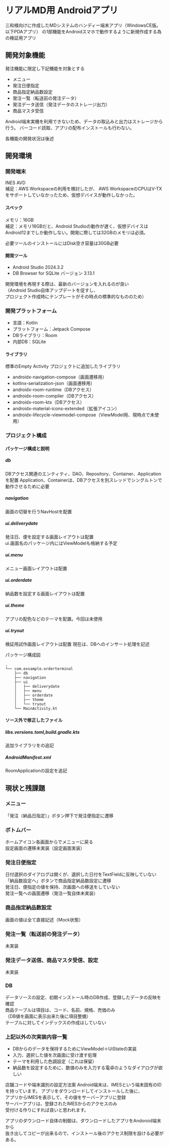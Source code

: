 リアルMD用 Androidアプリ
=============

三和様向けに作成したMDシステムのハンディー端末アプリ（WindowsCE版。以下PDAアプリ）
の1部機能をAndroidスマホで動作するように新規作成する為の検証用アプリ

開発対象機能
-------

発注機能に限定し下記機能を対象とする  

- メニュー
- 発注日便指定
- 商品指定納品数設定
- 発注一覧（転送前の発注データ）
- 発注データ送信（発注データのストレージ出力）
- 商品マスタ受信

Android端末実機を利用できないため、データの取込みと出力はストレージから行う。
バーコード読取、アプリの配布インストールも行わない。

各機能の開発状況は後述

開発環境
-------

### 開発端末
INES AVD  
補足：AWS Workspaceの利用を検討したが、
AWS WorkspaceのCPUはV-TXをサポートしていなかったため、仮想デバイスが動作しなかった。
#### スペック
メモリ：16GB  
補足：メモリ16GBだと、Android Studioの動作が遅く、仮想デバイスはAndroid12までしか動作しない。開発に際しては32GBのメモリは必須。

必要ツールのインストールにはDisk空き容量は30GB必要
#### 開発ツール
- Android Studio 2024.3.2
- DB Browser for SQLite バージョン 3.13.1

開発環境を再現する際は、最新のバージョンを入れるのが良い  
（Android Studio自体アップデートを促すし、  
プロジェクト作成時にテンプレートがその時点の標準的なもののため）

### 開発プラットフォーム

- 言語：Kotlin
- プラットフォーム：Jetpack Compose
- DBライブラリ：Room
- 内部DB：SQLite

#### ライブラリ

標準のEmpty Activity プロジェクトに追加したライブラリ

- androidx-navigation-compose（画面遷移用）
- kotlinx-serialization-json（画面遷移用）
- androidx-room-runtime（DBアクセス）
- androidx-room-compiler（DBアクセス）
- androidx-room-ktx（DBアクセス）
- androidx-material-icons-extended（拡張アイコン）
- androidx-lifecycle-viewmodel-compose（ViewModel用、現時点で未使用）


### プロジェクト構成

#### パッケージ構成と説明

##### db
DBアクセス関連のエンティティ、DAO、Repository、Container、Applicationを配置
Application、Containerは、DBアクセスを別スレッドでシングルトンで動作させるために必要

##### navigation
画面の切替を行うNavHostを配置

##### ui.deliverydate
発注日、便を設定する画面レイアウトは配置  
ui.画面名のパッケージ内にはViewModelも格納する予定

##### ui.menu
メニュー画面レイアウトは配置

##### ui.orderdate
納品数を設定する画面レイアウトは配置

##### ui.theme
アプリの配色などのテーマを配置。今回は未使用

##### ui.tryout
検証用試作画面レイアウトは配置
現在は、DBへのインサート処理を記述

パッケージ構成図
```
.
└── com.exsample.orderterminal
    ├── db
    ├── navigation
    ├── ui
    │   ├── deliverydate
    │   ├── menu
    │   ├── orderdate
    │   ├── theme
    │   └── tryout
    └── MainActivity.kt
```
#### ソース外で修正したファイル

##### libs.versions.toml,build.gradle.kts
追加ライブラリをの追記

##### AndroidManifest.xml
RoomApplicationの設定を追記

現状と残課題
------------

### メニュー
「発注（納品日指定）」ボタン押下で発注便指定に遷移

### ボトムバー
ホームアイコン各画面からでメニューに戻る  
設定画面の遷移未実装（設定画面実装）

### 発注日便指定
日付選択のダイアログは開くが、選択した日付をTextFieldに反映していない  
「納品数設定へ」ボタンで商品指定納品数設定に遷移  
発注日、便指定の値を保持、次画面への移送をしていない  
発注一覧への画面遷移（発注一覧自体未実装）

### 商品指定納品数設定
画面の値は全て直接記述（Mock状態）

### 発注一覧（転送前の発注データ）
未実装

### 発注データ送信、商品マスタ受信、設定
未実装

### DB
データソースの設定、初期インストール時のDB作成、登録したデータの反映を確認  
商品テーブルは項目は、コード、名前、規格、売価のみ  
（DB値を画面に表示出来た後に項目整備）  
テーブルに対してインデックスの作成はしていない

### 上記以外の次実装内容一覧

- DBからのデータを保持するためにViewModel＋UiStateの実装
- 入力、選択した値を次画面に受け渡す処理
- テーマを利用した色調設定（これは保留）
- 納品数を設定するために、数値のみを入力する電卓のようなダイアログが欲しい

店舗コードや端末識別の設定方法案
Android端末は、IMESという端末固有のIDを持っています。
アプリをダウンロードしてインストールした後に、  
アプリからIMESを表示して、その値をサーバーアプリに登録  
サーバーアプリは、登録されたIMESからのアクセスのみ  
受付ける作りにすれば良いと思われます。

アプリのダウンロード自体の制御は、ダウンロードしたアプリをAndoroid端末から  
抜き出してコピーが出来るので、インストール後のアクセス制限を設ける必要がある。




